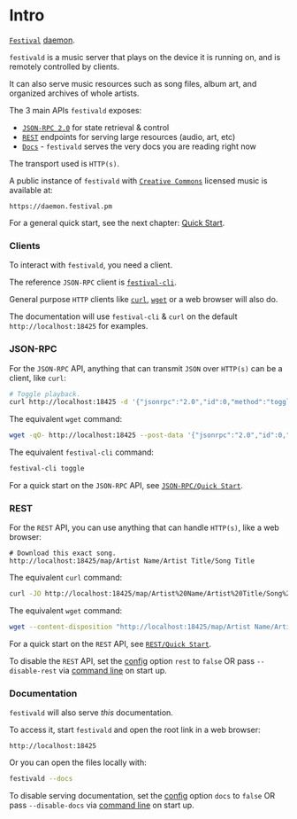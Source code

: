 # Intro
[`Festival`](https://festival.pm) [daemon](https://en.wikipedia.org/wiki/Daemon_(computing)).

`festivald` is a music server that plays on the device it is running on, and is remotely controlled by clients.

It can also serve music resources such as song files, album art, and organized archives of whole artists.

The 3 main APIs `festivald` exposes:
- [`JSON-RPC 2.0`](https://www.jsonrpc.org/specification) for state retrieval & control
- [`REST`](https://en.wikipedia.org/wiki/Representational_state_transfer) endpoints for serving large resources (audio, art, etc)
- [`Docs`](https://docs.festival.pm/daemon) - `festivald` serves the very docs you are reading right now

The transport used is `HTTP(s)`.

A public instance of `festivald` with [`Creative Commons`](https://creativecommons.org/licenses/by-nc-nd/4.0/) licensed music is available at:
```http
https://daemon.festival.pm
```

For a general quick start, see the next chapter: [Quick Start](quick-start.md).

### Clients
To interact with `festivald`, you need a client.

The reference `JSON-RPC` client is [`festival-cli`](https://docs.festival.pm/cli).

General purpose `HTTP` clients like [`curl`](https://en.wikipedia.org/wiki/CURL), [`wget`](https://en.wikipedia.org/wiki/Wget) or a web browser will also do.

The documentation will use `festival-cli` & `curl` on the default `http://localhost:18425` for examples.

### JSON-RPC
For the `JSON-RPC` API, anything that can transmit `JSON` over `HTTP(s)` can be a client, like `curl`:
```bash
# Toggle playback.
curl http://localhost:18425 -d '{"jsonrpc":"2.0","id":0,"method":"toggle"}'
```

The equivalent `wget` command:
```bash
wget -qO- http://localhost:18425 --post-data '{"jsonrpc":"2.0","id":0,"method":"toggle"}'
```

The equivalent `festival-cli` command:
```bash
festival-cli toggle
```

For a quick start on the `JSON-RPC` API, see [`JSON-RPC/Quick Start`](json-rpc/quick-start.md).

### REST
For the `REST` API, you can use anything that can handle `HTTP(s)`, like a web browser:
```http
# Download this exact song.
http://localhost:18425/map/Artist Name/Artist Title/Song Title
```

The equivalent `curl` command:
```bash
curl -JO http://localhost:18425/map/Artist%20Name/Artist%20Title/Song%20Title
```

The equivalent `wget` command:
```bash
wget --content-disposition "http://localhost:18425/map/Artist Name/Artist Title/Song Title"
```

For a quick start on the `REST` API, see [`REST/Quick Start`](rest/quick-start.md).

To disable the `REST` API, set the [config](config.md) option `rest` to `false` OR pass `--disable-rest` via [command line](command-line/command-line.md) on start up.

### Documentation
`festivald` will also serve _this_ documentation.

To access it, start `festivald` and open the root link in a web browser:
```http
http://localhost:18425
```
Or you can open the files locally with:
```bash
festivald --docs
```

To disable serving documentation, set the [config](config.md) option `docs` to `false` OR pass `--disable-docs` via [command line](command-line/command-line.md) on start up.
